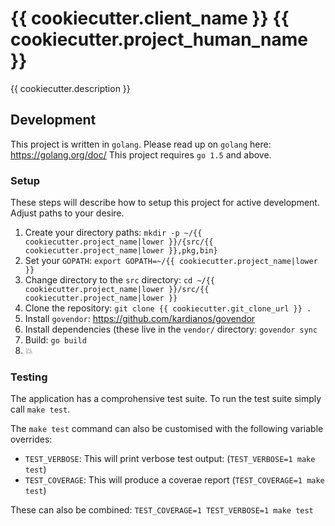 # {{ cookiecutter.client_name }} {{ cookiecutter.project_human_name }}

{{ cookiecutter.description }}

## Development

This project is written in `golang`. Please read up on `golang` here: https://golang.org/doc/
This project requires `go 1.5` and above.

### Setup

These steps will describe how to setup this project for active development. Adjust paths to your desire.

1. Create your directory paths: `mkdir -p ~/{{ cookiecutter.project_name|lower }}/{src/{{ cookiecutter.project_name|lower }},pkg,bin}`
2. Set your `GOPATH`: `export GOPATH=~/{{ cookiecutter.project_name|lower }}`
3. Change directory to the `src` directory: `cd ~/{{ cookiecutter.project_name|lower }}/src/{{ cookiecutter.project_name|lower }}`
4. Clone the repository: `git clone {{ cookiecutter.git_clone_url }} .`
5. Install `govendor`: https://github.com/kardianos/govendor
6. Install dependencies (these live in the `vendor/` directory: `govendor sync`
8. Build: `go build`
9. 💥

### Testing

The application has a comprohensive test suite. To run the test suite simply
call `make test`.

The `make test` command can also be customised with the following variable overrides:

* `TEST_VERBOSE`: This will print verbose test output: (`TEST_VERBOSE=1 make test`)
* `TEST_COVERAGE`: This will produce a coverae report (`TEST_COVERAGE=1 make test`)

These can also be combined: `TEST_COVERAGE=1 TEST_VERBOSE=1 make test`
